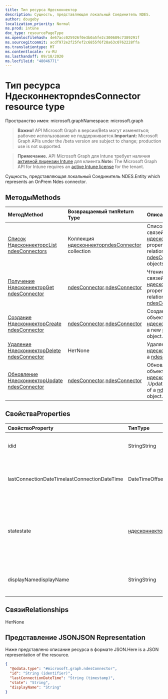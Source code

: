 ```yaml
---
title: Тип ресурса Ндесконнектор
description: Сущность, представляющая локальный Соединитель NDES.
author: dougeby
localization_priority: Normal
ms.prod: intune
doc_type: resourcePageType
ms.openlocfilehash: 4e67acc025926f0e3b0a5fe2c300689c7389291f
ms.sourcegitcommit: acdf972e2f25fef2c6855f6f28a63c0762228ffa
ms.translationtype: MT
ms.contentlocale: ru-RU
ms.lasthandoff: 09/18/2020
ms.locfileid: "48046771"
---
```

# <a name="ndesconnector-resource-type"></a><span data-ttu-id="c4e7b-103">Тип ресурса Ндесконнектор</span><span class="sxs-lookup"><span data-stu-id="c4e7b-103">ndesConnector resource type</span></span>

<span data-ttu-id="c4e7b-104">Пространство имен: microsoft.graph</span><span class="sxs-lookup"><span data-stu-id="c4e7b-104">Namespace: microsoft.graph</span></span>

> <span data-ttu-id="c4e7b-105">**Важно!** API Microsoft Graph в версии/Beta могут изменяться; рабочее использование не поддерживается.</span><span class="sxs-lookup"><span data-stu-id="c4e7b-105">**Important:** Microsoft Graph APIs under the /beta version are subject to change; production use is not supported.</span></span>

> <span data-ttu-id="c4e7b-106">**Примечание.** API Microsoft Graph для Intune требует наличия [активной лицензии Intune](https://go.microsoft.com/fwlink/?linkid=839381) для клиента.</span><span class="sxs-lookup"><span data-stu-id="c4e7b-106">**Note:** The Microsoft Graph API for Intune requires an [active Intune license](https://go.microsoft.com/fwlink/?linkid=839381) for the tenant.</span></span>

<span data-ttu-id="c4e7b-107">Сущность, представляющая локальный Соединитель NDES.</span><span class="sxs-lookup"><span data-stu-id="c4e7b-107">Entity which represents an OnPrem Ndes connector.</span></span>

## <a name="methods"></a><span data-ttu-id="c4e7b-108">Методы</span><span class="sxs-lookup"><span data-stu-id="c4e7b-108">Methods</span></span>
|<span data-ttu-id="c4e7b-109">Метод</span><span class="sxs-lookup"><span data-stu-id="c4e7b-109">Method</span></span>|<span data-ttu-id="c4e7b-110">Возвращаемый тип</span><span class="sxs-lookup"><span data-stu-id="c4e7b-110">Return Type</span></span>|<span data-ttu-id="c4e7b-111">Описание</span><span class="sxs-lookup"><span data-stu-id="c4e7b-111">Description</span></span>|
|:---|:---|:---|
|[<span data-ttu-id="c4e7b-112">Список Ндесконнекторс</span><span class="sxs-lookup"><span data-stu-id="c4e7b-112">List ndesConnectors</span></span>](../api/intune-deviceconfig-ndesconnector-list.md)|<span data-ttu-id="c4e7b-113">Коллекция [ндесконнектор](../resources/intune-deviceconfig-ndesconnector.md)</span><span class="sxs-lookup"><span data-stu-id="c4e7b-113">[ndesConnector](../resources/intune-deviceconfig-ndesconnector.md) collection</span></span>|<span data-ttu-id="c4e7b-114">Список свойств и связей объектов [ндесконнектор](../resources/intune-deviceconfig-ndesconnector.md) .</span><span class="sxs-lookup"><span data-stu-id="c4e7b-114">List properties and relationships of the [ndesConnector](../resources/intune-deviceconfig-ndesconnector.md) objects.</span></span>|
|[<span data-ttu-id="c4e7b-115">Получение Ндесконнектор</span><span class="sxs-lookup"><span data-stu-id="c4e7b-115">Get ndesConnector</span></span>](../api/intune-deviceconfig-ndesconnector-get.md)|<span data-ttu-id="c4e7b-116">[ndesConnector](../resources/intune-deviceconfig-ndesconnector.md).</span><span class="sxs-lookup"><span data-stu-id="c4e7b-116">[ndesConnector](../resources/intune-deviceconfig-ndesconnector.md)</span></span>|<span data-ttu-id="c4e7b-117">Чтение свойств и связей объекта [ндесконнектор](../resources/intune-deviceconfig-ndesconnector.md) .</span><span class="sxs-lookup"><span data-stu-id="c4e7b-117">Read properties and relationships of the [ndesConnector](../resources/intune-deviceconfig-ndesconnector.md) object.</span></span>|
|[<span data-ttu-id="c4e7b-118">Создание Ндесконнектор</span><span class="sxs-lookup"><span data-stu-id="c4e7b-118">Create ndesConnector</span></span>](../api/intune-deviceconfig-ndesconnector-create.md)|<span data-ttu-id="c4e7b-119">[ndesConnector](../resources/intune-deviceconfig-ndesconnector.md).</span><span class="sxs-lookup"><span data-stu-id="c4e7b-119">[ndesConnector](../resources/intune-deviceconfig-ndesconnector.md)</span></span>|<span data-ttu-id="c4e7b-120">Создание нового объекта [ндесконнектор](../resources/intune-deviceconfig-ndesconnector.md) .</span><span class="sxs-lookup"><span data-stu-id="c4e7b-120">Create a new [ndesConnector](../resources/intune-deviceconfig-ndesconnector.md) object.</span></span>|
|[<span data-ttu-id="c4e7b-121">Удаление Ндесконнектор</span><span class="sxs-lookup"><span data-stu-id="c4e7b-121">Delete ndesConnector</span></span>](../api/intune-deviceconfig-ndesconnector-delete.md)|<span data-ttu-id="c4e7b-122">Нет</span><span class="sxs-lookup"><span data-stu-id="c4e7b-122">None</span></span>|<span data-ttu-id="c4e7b-123">Удаляет объект [ндесконнектор](../resources/intune-deviceconfig-ndesconnector.md).</span><span class="sxs-lookup"><span data-stu-id="c4e7b-123">Deletes a [ndesConnector](../resources/intune-deviceconfig-ndesconnector.md).</span></span>|
|[<span data-ttu-id="c4e7b-124">Обновление Ндесконнектор</span><span class="sxs-lookup"><span data-stu-id="c4e7b-124">Update ndesConnector</span></span>](../api/intune-deviceconfig-ndesconnector-update.md)|<span data-ttu-id="c4e7b-125">[ndesConnector](../resources/intune-deviceconfig-ndesconnector.md).</span><span class="sxs-lookup"><span data-stu-id="c4e7b-125">[ndesConnector](../resources/intune-deviceconfig-ndesconnector.md)</span></span>|<span data-ttu-id="c4e7b-126">Обновление свойств объекта [ндесконнектор](../resources/intune-deviceconfig-ndesconnector.md) .</span><span class="sxs-lookup"><span data-stu-id="c4e7b-126">Update the properties of a [ndesConnector](../resources/intune-deviceconfig-ndesconnector.md) object.</span></span>|

## <a name="properties"></a><span data-ttu-id="c4e7b-127">Свойства</span><span class="sxs-lookup"><span data-stu-id="c4e7b-127">Properties</span></span>
|<span data-ttu-id="c4e7b-128">Свойство</span><span class="sxs-lookup"><span data-stu-id="c4e7b-128">Property</span></span>|<span data-ttu-id="c4e7b-129">Тип</span><span class="sxs-lookup"><span data-stu-id="c4e7b-129">Type</span></span>|<span data-ttu-id="c4e7b-130">Описание</span><span class="sxs-lookup"><span data-stu-id="c4e7b-130">Description</span></span>|
|:---|:---|:---|
|<span data-ttu-id="c4e7b-131">id</span><span class="sxs-lookup"><span data-stu-id="c4e7b-131">id</span></span>|<span data-ttu-id="c4e7b-132">String</span><span class="sxs-lookup"><span data-stu-id="c4e7b-132">String</span></span>|<span data-ttu-id="c4e7b-133">Ключ соединителя NDES Connector.</span><span class="sxs-lookup"><span data-stu-id="c4e7b-133">The key of the NDES Connector.</span></span>|
|<span data-ttu-id="c4e7b-134">lastConnectionDateTime</span><span class="sxs-lookup"><span data-stu-id="c4e7b-134">lastConnectionDateTime</span></span>|<span data-ttu-id="c4e7b-135">DateTimeOffset</span><span class="sxs-lookup"><span data-stu-id="c4e7b-135">DateTimeOffset</span></span>|<span data-ttu-id="c4e7b-136">Время последнего подключения для соединителя NDES Connector</span><span class="sxs-lookup"><span data-stu-id="c4e7b-136">Last connection time for the Ndes Connector</span></span>|
|<span data-ttu-id="c4e7b-137">state</span><span class="sxs-lookup"><span data-stu-id="c4e7b-137">state</span></span>|[<span data-ttu-id="c4e7b-138">ндесконнекторстате</span><span class="sxs-lookup"><span data-stu-id="c4e7b-138">ndesConnectorState</span></span>](../resources/intune-deviceconfig-ndesconnectorstate.md)|<span data-ttu-id="c4e7b-139">Состояние соединителя NDES Connector.</span><span class="sxs-lookup"><span data-stu-id="c4e7b-139">Ndes Connector Status.</span></span> <span data-ttu-id="c4e7b-140">Возможные значения: `none`, `active`, `inactive`.</span><span class="sxs-lookup"><span data-stu-id="c4e7b-140">Possible values are: `none`, `active`, `inactive`.</span></span>|
|<span data-ttu-id="c4e7b-141">displayName</span><span class="sxs-lookup"><span data-stu-id="c4e7b-141">displayName</span></span>|<span data-ttu-id="c4e7b-142">String</span><span class="sxs-lookup"><span data-stu-id="c4e7b-142">String</span></span>|<span data-ttu-id="c4e7b-143">Понятное имя соединителя NDES Connector.</span><span class="sxs-lookup"><span data-stu-id="c4e7b-143">The friendly name of the Ndes Connector.</span></span>|

## <a name="relationships"></a><span data-ttu-id="c4e7b-144">Связи</span><span class="sxs-lookup"><span data-stu-id="c4e7b-144">Relationships</span></span>
<span data-ttu-id="c4e7b-145">Нет</span><span class="sxs-lookup"><span data-stu-id="c4e7b-145">None</span></span>

## <a name="json-representation"></a><span data-ttu-id="c4e7b-146">Представление JSON</span><span class="sxs-lookup"><span data-stu-id="c4e7b-146">JSON Representation</span></span>
<span data-ttu-id="c4e7b-147">Ниже представлено описание ресурса в формате JSON.</span><span class="sxs-lookup"><span data-stu-id="c4e7b-147">Here is a JSON representation of the resource.</span></span>
<!-- {
  "blockType": "resource",
  "keyProperty": "id",
  "@odata.type": "microsoft.graph.ndesConnector"
}
-->
``` json
{
  "@odata.type": "#microsoft.graph.ndesConnector",
  "id": "String (identifier)",
  "lastConnectionDateTime": "String (timestamp)",
  "state": "String",
  "displayName": "String"
}
```






